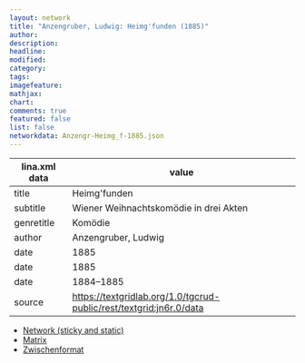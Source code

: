 ```yaml
---
layout: network
title: "Anzengruber, Ludwig: Heimg'funden (1885)"
author:
description:
headline:
modified:
category:
tags:
imagefeature: 
mathjax: 
chart: 
comments: true
featured: false
list: false
networkdata: Anzengr-Heimg_f-1885.json
---
```

lina.xml data  | value
------------- | -------------
title|Heimg'funden
subtitle|Wiener Weihnachtskomödie in drei Akten
genretitle|Komödie
author|Anzengruber, Ludwig
date|1885
date|1885
date|1884–1885
source|https://textgridlab.org/1.0/tgcrud-public/rest/textgrid:jn6r.0/data


* [Network (sticky and static)](/network0008)
* [Matrix](/matrix0008)
* [Zwischenformat](/lina0008 )
